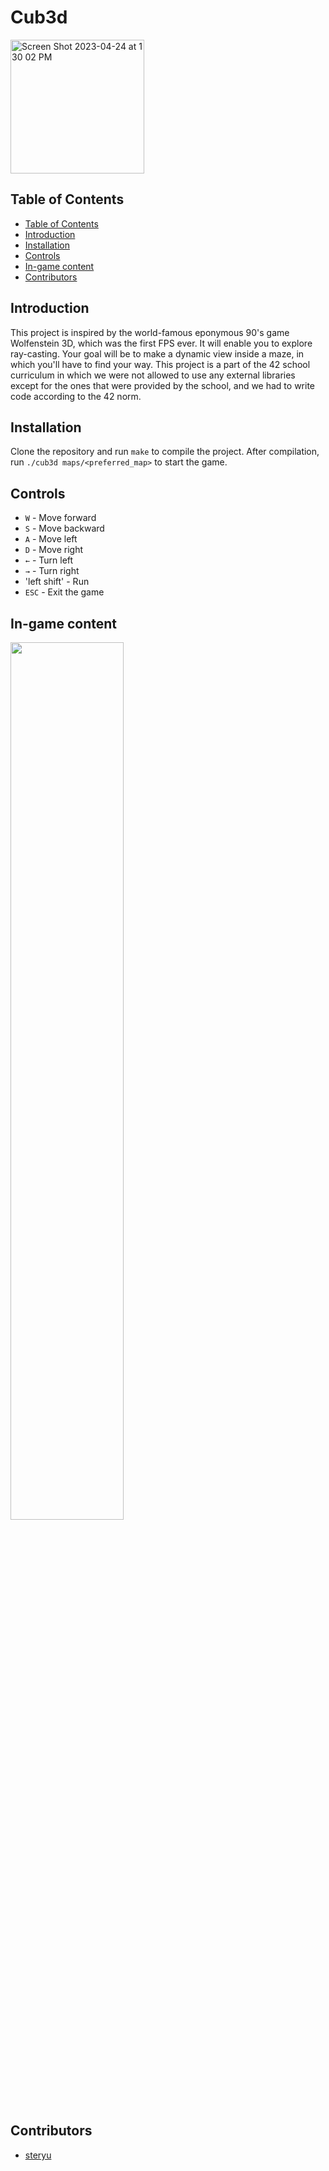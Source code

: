 # Cub3d

<img width="214" alt="Screen Shot 2023-04-24 at 1 30 02 PM" src="https://user-images.githubusercontent.com/94134595/233985408-1a4a31eb-8ed0-4b20-b912-2166b92b09a6.png">

## Table of Contents

- [Table of Contents](#table-of-contents)
- [Introduction](#introduction)
- [Installation](#installation)
- [Controls](#controls)
- [In-game content](#in-game-content)
- [Contributors](#contributors)

## Introduction

This project is inspired by the world-famous eponymous 90's game Wolfenstein 3D, which was the first FPS ever. It will enable you to explore ray-casting. Your goal will be to make a dynamic view inside a maze, in which you'll have to find your way. This project is a part of the 42 school curriculum in which we were not allowed to use any external libraries except for the ones that were provided by the school, and we had to write code according to the 42 norm.

## Installation

Clone the repository and run `make` to compile the project.
After compilation, run `./cub3d maps/<preferred_map>` to start the game.

## Controls

- `W` - Move forward
- `S` - Move backward
- `A` - Move left
- `D` - Move right
- `←` - Turn left
- `→` - Turn right
- 'left shift' - Run
- `ESC` - Exit the game

## In-game content

<img src="https://github.com/steryu/Cube3d/blob/main/textures/gif/Cube3D_short.gif" width="60%" height="60%">

## Contributors

- [steryu](https://github.com/steryu)